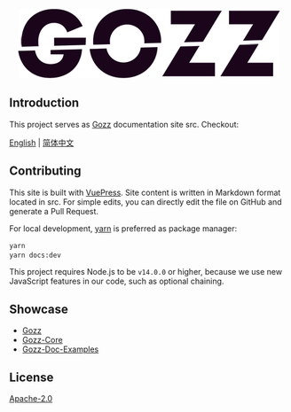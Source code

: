 <p align="center">
  <a href="https://github.com/go-zing/gozz" target="_blank">
    <img src="https://raw.githubusercontent.com/go-zing/gozz-doc/main/docs/.vuepress/public/logo.png" alt="logo">
  </a>
</p>

## Introduction

This project serves as [Gozz](https://github.com/go-zing/gozz) documentation site src. Checkout:

[English](https://go-zing.github.io/gozz) | [简体中文](https://go-zing.github.io/gozz/zh)

## Contributing

This site is built with [VuePress](https://github.com/vuejs/vuepress).
Site content is written in Markdown format located in src.
For simple edits, you can directly edit the file on GitHub and generate a Pull Request.

For local development, [yarn](https://yarnpkg.com/) is preferred as package manager:

```bash
yarn
yarn docs:dev
```

This project requires Node.js to be `v14.0.0` or higher, because we use new JavaScript features in our code, such as
optional chaining.

## Showcase

- [Gozz](https://github.com/go-zing/gozz)
- [Gozz-Core](https://github.com/go-zing/gozz-core)
- [Gozz-Doc-Examples](https://github.com/go-zing/gozz-doc-examples)

## License

[Apache-2.0](https://github.com/go-zing/gozz-doc/blob/main/LICENSE)